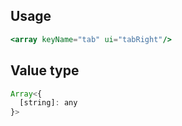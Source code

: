 ## Usage

```jsx
<array keyName="tab" ui="tabRight"/>
```

<!-- STORY -->

## Value type

```js
Array<{
  [string]: any
}>
```